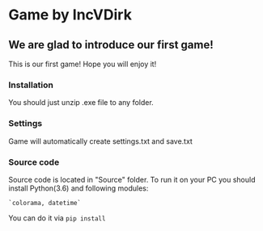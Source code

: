 # Game by IncVDirk
## 	We are glad to introduce our first game!
This is our first game! Hope you will enjoy it!

### Installation
You should just unzip .exe file to any folder.

### Settings
Game will automatically create settings.txt and save.txt

### Source code
Source code is located in "Source" folder. To run it on your PC you should install Python(3.6) and following modules:

    `colorama, datetime`
    
You can do it via `pip install`
